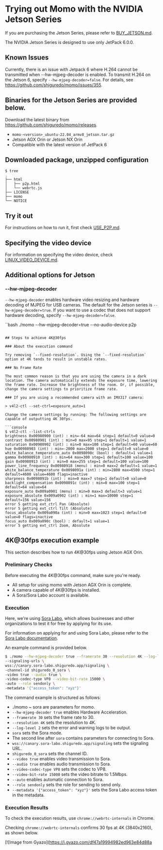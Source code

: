 # Trying out Momo with the NVIDIA Jetson Series

If you are purchasing the Jetson Series, please refer to [BUY_JETSON.md](BUY_JETSON.md).

The NVIDIA Jetson Series is designed to use only JetPack 6.0.0.

## Known Issues

Currently, there is an issue with Jetpack 6 where H.264 cannot be transmitted when --hw-mjpeg-decoder is enabled.
To transmit H.264 on the Jetson 6, specify `--hw-mjpeg-decoder=false`.
For details, see https://github.com/shiguredo/momo/issues/355.

## Binaries for the Jetson Series are provided below.

Download the latest binary from <https://github.com/shiguredo/momo/releases>.

- `momo-<version>_ubuntu-22.04_armv8_jetson.tar.gz`
- Jetson AGX Orin or Jetson NX Orin
- Compatible with the latest version of JetPack 6

## Downloaded package, unzipped configuration

```console
$ tree
.
├── html
│   ├── p2p.html
│   └── webrtc.js
├── LICENSE
├── momo
└── NOTICE
```

## Try it out

For instructions on how to run it, first check [USE_P2P.md](USE_P2P.md).

## Specifying the video device

For information on specifying the video device, check [LINUX_VIDEO_DEVICE.md](LINUX_VIDEO_DEVICE.md).

## Additional options for Jetson

### --hw-mjpeg-decoder

`--hw-mjpeg-decoder` enables hardware video resizing and hardware decoding of MJPEG for USB cameras.
The default for the Jetson series is `--hw-mjpeg-decoder=true`. If you want to use a codec that does not support hardware decoding, specify `--hw-mjpeg-decoder=false`.

``bash
./momo --hw-mjpeg-decoder=true --no-audio-device p2p
```

## Steps to achieve 4K@30fps

### About the execution command

Try removing `--fixed-resolution`. Using the `--fixed-resolution` option at 4K tends to result in unstable rates.

### No Frame Rate

The most common reason is that you are using the camera in a dark location. The camera automatically extends the exposure time, lowering the frame rate. Increase the brightness of the room. Or, if possible, change the camera settings to prioritize frame rate.

### If you are using a recommended camera with an IMX317 camera:

> v4l2-ctl --set-ctrl=exposure_auto=1

Change the camera settings by running: The following settings are capable of outputting 4K 30fps.

```console
$ v4l2-ctl --list-ctrls
brightness 0x00980900 (int) : min=-64 max=64 step=1 default=0 value=0
contrast 0x00980901 (int) : min=0 max=95 step=1 default=1 value=1
saturation 0x00980902 (int) : min=0 max=100 step=1 default=60 value=60
hue 0x00980903 (int) : min=-2000 max=2000 step=1 default=0 value=0
white_balance_temperature_auto 0x0098090c (bool) : default=1 value=1
gamma 0x00980910 (int) : min=64 max=300 step=1 default=100 value=100 
gain 0x00980913 (int) : min=0 max=255 step=1 default=100 value=100 
power_line_frequency 0x00980918 (menu) : min=0 max=2 default=1 value=1 
white_balance_temperature 0x0098091a (int) : min=2800 max=6500 step=1 default=4600 value=4600 flags=inactive 
sharpness 0x0098091b (int) : min=0 max=7 step=1 default=0 value=0 
backlight_compensation 0x0098091c (int) : min=0 max=100 step=1 default=64 value=64 
exposure_auto 0x009a0901 (menu) : min=0 max=3 default=3 value=1
exposure_absolute 0x009a0902 (int) : min=1 max=10000 step=1 default=156 value=156
error 5 getting ext_ctrl Pan (Absolute)
error 5 getting ext_ctrl Tilt (Absolute)
focus_absolute 0x009a090a (int) : min=0 max=1023 step=1 default=0 value=0 flags=inactive
focus_auto 0x009a090c (bool) : default=1 value=1
error 5 getting ext_ctrl Zoom, Absolute
```

## 4K@30fps execution example

This section describes how to run 4K@30fps using Jetson AGX Orin.

### Preliminary Checks

Before executing the 4K@30fps command, make sure you're ready.

- All setup for using momo with Jetson AGX Orin is complete.
- A camera capable of 4K@30fps is installed.
- A Sora/Sora Labo account is available.

### Execution

Here, we're using [Sora Labo](https://sora-labo.shiguredo.jp/), which allows businesses and other organizations to test it for free by applying for its use.

For information on applying for and using Sora Labo, please refer to the [Sora Labo documentation](https://github.com/shiguredo/sora-labo-doc).

An example command is provided below.

```bash
$ ./momo --hw-mjpeg-decoder true --framerate 30 --resolution 4K --log-level 2 sora \
--signaling-urls \
wss://canary.sora-labo.shiguredo.app/signaling \
-channel-id shiguredo_0_sora \
-video true --audio true \
-video-codec-type VP8 --video-bit-rate 15000 \
-auto --role sendonly \
-metadata '{"access_token": "xyz"}'
```

The command example is structured as follows:

- ./momo ~ sora are parameters for momo.
- `--hw-mjpeg-decoder true` enables Hardware Acceleration.
- `--framerate 30` sets the frame rate to 30.
- `--resolution 4K` sets the resolution to 4K.
- `--log-level 2` sets the error and warning logs to be output.
- `sora` sets the Sora mode.
- The second line after `sora` contains parameters for connecting to Sora.
- `wss://canary.sora-labo.shiguredo.app/signaling` sets the signaling URL.
- `shiguredo_0_sora` sets the channel ID.
- `--video true` enables video transmission to Sora.
- `--audio true` enables audio transmission to Sora.
- `--video-codec-type VP8` sets the codec to VP8.
- `--video-bit-rate 15000` sets the video bitrate to 1.5Mbps.
- `--auto` enables automatic connection to Sora.
- `--role sendonly` sets the role for sending to send only.
- `--metadata '{"access_token": "xyz"}'` sets the Sora Labo access token in the metadata.

### Execution Results

To check the execution results, use `chrome://webrtc-internals` in Chrome.

Checking `chrome://webrtc-internals` confirms 30 fps at 4K (3840x2160), as shown below.

[![Image from Gyazo](https://i.gyazo.com/df47a19994982ed963e84d88a